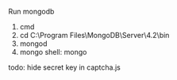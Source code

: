 Run mongodb

1. cmd
2. cd C:\Program Files\MongoDB\Server\4.2\bin
3. mongod
4. mongo shell: mongo

todo:
hide secret key in captcha.js
